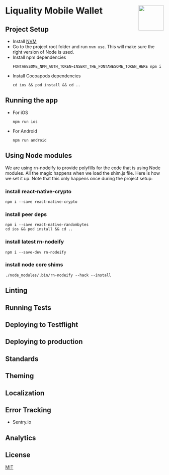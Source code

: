 # Liquality Mobile Wallet <img align="right" src="https://raw.githubusercontent.com/liquality/chainabstractionlayer/master/liquality-logo.png" height="80px" />

## Project Setup
- Install [NVM](https://github.com/nvm-sh/nvm#installing-and-updating)
- Go to the project root folder and run `nvm use`. This will make sure the right version of Node is used.
- Install npm dependencies
    ```
    FONTAWESOME_NPM_AUTH_TOKEN=INSERT_THE_FONTAWESOME_TOKEN_HERE npm i
    ```
- Install Cocoapods dependencies
    ```
    cd ios && pod install && cd ..
    ```

## Running the app
- For iOS
    ```
    npm run ios 
    ```
- For Android
    ```
    npm run android
    ```

## Using Node modules
We are using rn-nodeify to provide polyfills for the code that is using Node modules. All the magic happens when we load the shim.js file.
Here is how we set it up. Note that this only happens once during the project setup:

### install react-native-crypto
```
npm i --save react-native-crypto
```

### install peer deps
```
npm i --save react-native-randombytes
cd ios && pod install && cd ..
```

### install latest rn-nodeify
```
npm i --save-dev rn-nodeify
```
### install node core shims
```
./node_modules/.bin/rn-nodeify --hack --install
```

## Linting

## Running Tests

## Deploying to Testflight

## Deploying to production

## Standards

## Theming

## Localization

## Error Tracking
- Sentry.io

## Analytics

## License
[MIT](./LICENSE.md)
